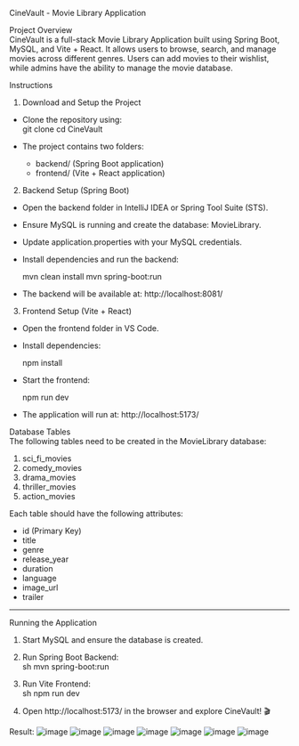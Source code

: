 CineVault - Movie Library Application  

 Project Overview  
CineVault is a full-stack Movie Library Application built using Spring Boot, MySQL, and Vite + React. It allows users to browse, search, and manage movies across different genres. Users can add movies to their wishlist, while admins have the ability to manage the movie database.  

 Instructions  

 1. Download and Setup the Project  
- Clone the repository using:  
  git clone <repository-url>
  cd CineVault
  
- The project contains two folders:  
  - backend/ (Spring Boot application)  
  - frontend/ (Vite + React application)  

 2. Backend Setup (Spring Boot)
- Open the backend folder in IntelliJ IDEA or Spring Tool Suite (STS).  
- Ensure MySQL is running and create the database: MovieLibrary.  
- Update application.properties with your MySQL credentials.  
- Install dependencies and run the backend:  

  mvn clean install
  mvn spring-boot:run
  
- The backend will be available at: http://localhost:8081/  

 3. Frontend Setup (Vite + React)
- Open the frontend folder in VS Code.  
- Install dependencies:  
 
  npm install
 
- Start the frontend:  
  
  npm run dev
  
- The application will run at: http://localhost:5173/  



 Database Tables  
The following tables need to be created in the MovieLibrary database:  

1. sci_fi_movies  
2. comedy_movies  
3. drama_movies  
4. thriller_movies  
5. action_movies  

Each table should have the following attributes:  

- id (Primary Key)  
- title  
- genre  
- release_year  
- duration  
- language  
- image_url  
- trailer  

---

 Running the Application
1. Start MySQL and ensure the database is created.  
2. Run Spring Boot Backend:  
   sh
   mvn spring-boot:run
   
3. Run Vite Frontend:  
   sh
   npm run dev
   
4. Open http://localhost:5173/ in the browser and explore CineVault! 🎬  


Result:
![image](https://github.com/user-attachments/assets/3127fa49-0f4a-4186-845e-6a51be3ee369)
![image](https://github.com/user-attachments/assets/ede88e2f-6c67-49ce-8c71-250b429b9d58)
![image](https://github.com/user-attachments/assets/23a14579-3dc9-45dc-937d-60c098aced94)
![image](https://github.com/user-attachments/assets/0a3c08c5-613e-40e8-8b9e-7a20febbf77e)
![image](https://github.com/user-attachments/assets/fc59f796-464c-44ba-9d86-1efcc7aa462c)
![image](https://github.com/user-attachments/assets/f13061b5-66e1-430a-a3cd-fbb4cd7710d3)
![image](https://github.com/user-attachments/assets/4a3db050-3c69-47a6-a009-ce64380300a3)




